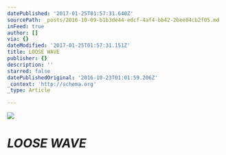 ```yaml
---
datePublished: '2017-01-25T01:57:31.640Z'
sourcePath: _posts/2016-10-09-b1b3de44-edcf-4af4-bb42-2bee04cb2f05.md
inFeed: true
author: []
via: {}
dateModified: '2017-01-25T01:57:31.151Z'
title: LOOSE WAVE
publisher: {}
description: ''
starred: false
datePublishedOriginal: '2016-10-23T01:01:59.206Z'
_context: 'http://schema.org'
_type: Article

---
```

![](https://the-grid-user-content.s3-us-west-2.amazonaws.com/495aad28-a282-4c5d-b666-5ee965567781.jpg)

# _**LOOSE WAVE**_